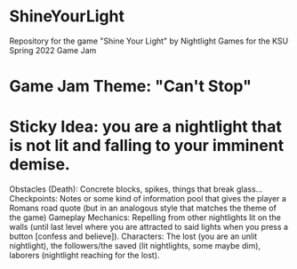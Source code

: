 # ShineYourLight
Repository for the game "Shine Your Light" by Nightlight Games for the KSU Spring 2022 Game Jam

# Game Jam Theme: "Can't Stop"

# Sticky Idea: you are a nightlight that is not lit and falling to your imminent demise.

Obstacles (Death): Concrete blocks, spikes, things that break glass…
Checkpoints: Notes or some kind of information pool that gives the player a Romans road quote (but in an analogous style that matches the theme of the game)
Gameplay Mechanics: Repelling from other nightlights lit on the walls (until last level where you are attracted to said lights when you press a button [confess and believe]).
Characters: The lost (you are an unlit nightlight), the followers/the saved (lit nightlights, some maybe dim), laborers (nightlight reaching for the lost). 

